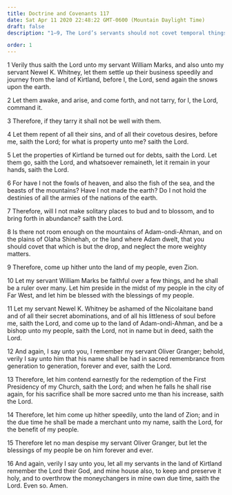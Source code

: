 ```yaml
---
title: Doctrine and Covenants 117
date: Sat Apr 11 2020 22:48:22 GMT-0600 (Mountain Daylight Time)
draft: false
description: "1–9, The Lord’s servants should not covet temporal things, for “what is property unto the Lord?”; 10–16, They are to forsake littleness of soul, and their sacrifices will be sacred unto the Lord."

order: 1
---
```

    
1 Verily thus saith the Lord unto my servant William Marks, and also unto my servant Newel K. Whitney, let them settle up their business speedily and journey from the land of Kirtland, before I, the Lord, send again the snows upon the earth.

2 Let them awake, and arise, and come forth, and not tarry, for I, the Lord, command it.

3 Therefore, if they tarry it shall not be well with them.

4 Let them repent of all their sins, and of all their covetous desires, before me, saith the Lord; for what is property unto me? saith the Lord.

5 Let the properties of Kirtland be turned out for debts, saith the Lord. Let them go, saith the Lord, and whatsoever remaineth, let it remain in your hands, saith the Lord.

6 For have I not the fowls of heaven, and also the fish of the sea, and the beasts of the mountains? Have I not made the earth? Do I not hold the destinies of all the armies of the nations of the earth.

7 Therefore, will I not make solitary places to bud and to blossom, and to bring forth in abundance? saith the Lord.

8 Is there not room enough on the mountains of Adam-ondi-Ahman, and on the plains of Olaha Shinehah, or the land where Adam dwelt, that you should covet that which is but the drop, and neglect the more weighty matters.

9 Therefore, come up hither unto the land of my people, even Zion.

10 Let my servant William Marks be faithful over a few things, and he shall be a ruler over many. Let him preside in the midst of my people in the city of Far West, and let him be blessed with the blessings of my people.

11 Let my servant Newel K. Whitney be ashamed of the Nicolaitane band and of all their secret abominations, and of all his littleness of soul before me, saith the Lord, and come up to the land of Adam-ondi-Ahman, and be a bishop unto my people, saith the Lord, not in name but in deed, saith the Lord.

12 And again, I say unto you, I remember my servant Oliver Granger; behold, verily I say unto him that his name shall be had in sacred remembrance from generation to generation, forever and ever, saith the Lord.

13 Therefore, let him contend earnestly for the redemption of the First Presidency of my Church, saith the Lord; and when he falls he shall rise again, for his sacrifice shall be more sacred unto me than his increase, saith the Lord.

14 Therefore, let him come up hither speedily, unto the land of Zion; and in the due time he shall be made a merchant unto my name, saith the Lord, for the benefit of my people.

15 Therefore let no man despise my servant Oliver Granger, but let the blessings of my people be on him forever and ever.

16 And again, verily I say unto you, let all my servants in the land of Kirtland remember the Lord their God, and mine house also, to keep and preserve it holy, and to overthrow the moneychangers in mine own due time, saith the Lord. Even so. Amen.
